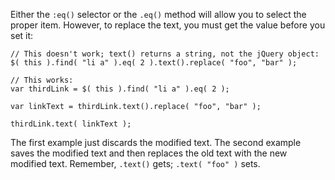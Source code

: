 <script>{
	"title": "How do I replace text from the 3rd element of a list of 10 items?",
	"source": "http://docs.jquery.com/Frequently_Asked_Questions"
}</script>

Either the `:eq()` selector or the `.eq()` method will allow you to select the proper item. However, to replace the text, you must get the value before you set it:

```
// This doesn't work; text() returns a string, not the jQuery object:
$( this ).find( "li a" ).eq( 2 ).text().replace( "foo", "bar" );

// This works:
var thirdLink = $( this ).find( "li a" ).eq( 2 );

var linkText = thirdLink.text().replace( "foo", "bar" );

thirdLink.text( linkText );
```

The first example just discards the modified text. The second example saves the modified text and then replaces the old text with the new modified text. Remember, `.text()` gets; `.text( "foo" )` sets.
